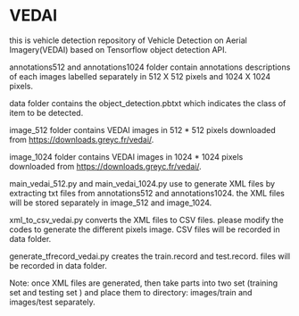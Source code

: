 # VEDAI

this is vehicle detection repository of Vehicle Detection on Aerial Imagery(VEDAI) based on Tensorflow object detection API.

annotations512 and annotations1024 folder contain annotations descriptions of each images labelled separately in 512 X 512 pixels and 1024 X 1024 pixels.

data folder contains the object_detection.pbtxt which indicates the class of item to be detected.

image_512 folder contains VEDAI images in 512 * 512 pixels downloaded from https://downloads.greyc.fr/vedai/.

image_1024 folder contains VEDAI images in 1024 * 1024 pixels downloaded from https://downloads.greyc.fr/vedai/.

main_vedai_512.py and main_vedai_1024.py use to generate XML files by extracting txt files from annotations512 and annotations1024. the XML files will be stored separately in image_512 and image_1024.

xml_to_csv_vedai.py converts the XML files to CSV files. please modify the codes to generate the different pixels image. CSV files will be recorded in data folder.

generate_tfrecord_vedai.py creates the train.record and test.record. files will be recorded in data folder.

Note: once XML files are generated, then take parts into two set (training set and testing set ) and place them to directory: images/train and images/test separately.
